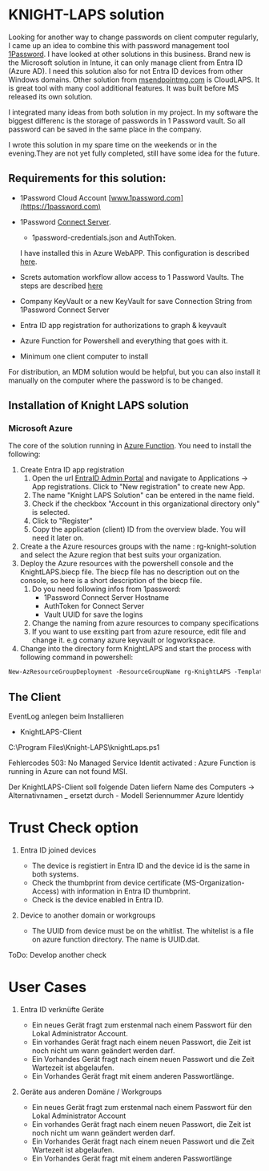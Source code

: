 # KNIGHT-LAPS solution

Looking for another way to change passwords on client computer regularly, I came up an idea to combine this with password management tool [1Password](https://1password.com). I have looked at other solutions in this business. Brand new is the Microsoft solution in Intune,
it can only manage client from Entra ID (Azure AD). I need this solution also for not Entra ID devices from other Windows domains. Other solution from [msendpointmg.com](https://msendpointmgr.com/cloudlaps/) is CloudLAPS. It is great tool with many cool additional features. It was built before MS released its own solution.

I integrated many ideas from both solution in my project. In my software the biggest differenc is the storage of passwords in 1 Password vault. So all password can be saved
in the same place in the company.

I wrote this solution in my spare time on the weekends or in the evening.They are not yet fully completed, still have some idea for the future.


## Requirements for this solution:

- 1Password Cloud Account [www.1password.com](https://1password.com)
- 1Password [Connect Server](https://developer.1password.com/docs/connect).
    - 1password-credentials.json and AuthToken.

  I have installed this in Azure WebAPP. This configuration is described [here](https://github.com/StevieKnight/1PCSWebAPP).
- Screts automation workflow allow access to 1 Password Vaults. The steps are described [here](https://github.com/StevieKnight/1PCSWebAPP#create-secrets-automation-workflow)
- Company KeyVault or a new KeyVault for save Connection String from 1Password Connect Server
- Entra ID app registration for authorizations to graph & keyvault
- Azure Function for Powershell and everything that goes with it.
- Minimum one client computer to install

For distribution, an MDM solution would be helpful, but you can also install it manually on the computer where the password is to be changed.
## Installation of Knight LAPS solution
### Microsoft Azure

The core of the solution running in [Azure Function](https://learn.microsoft.com/en-us/azure/azure-functions/). You need to install the following:

1. Create Entra ID app registration
    1. Open the url [EntraID Admin Portal](https://entra.microsoft.com) and navigate to Applications -> App registrations. Click to  "New registration" to create new App.
    2. The name "Knight LAPS Solution" can be entered in the name field.
    3. Check if the checkbox "Account in this organizational directory only" is selected.
    4. Click to "Register"
    5. Copy the application (client) ID from the overview blade. You will need it later on.
2. Create a the Azure resources groups with the name : rg-knight-solution and select the Azure region that best suits your organization.
3. Deploy the Azure resources with the powershell console and the KnightLAPS.biecp file. The biecp file has no description out on the console, so here is a short description of the biecp file.
    1. Do you need following infos from 1password:
        - 1Password Connect Server Hostname
        - AuthToken for Connect Server
        - Vault UUID for save the logins
    2. Change the naming from azure resources to company specifications
    3. If you want to use exsiting part from azure resource, edit file and change it. e.g comany azure keyvault or logworkspace.
4.  Change into the directory form KnightLAPS and start the process with following command in powershell:
```ps
New-AzResourceGroupDeployment -ResourceGroupName rg-KnightLAPS -TemplateFile .\KnightLAPS.bicep
```



## The Client


EventLog anlegen beim Installieren
 - KnightLAPS-Client


C:\Program Files\Knight-LAPS\knightLaps.ps1


Fehlercodes
503: No Managed Service Identit activated : Azure Function is running in Azure can not found MSI.


Der KnightLAPS-Client soll folgende Daten liefern
Name des Computers
-> Alternativnamen _ ersetzt durch -
Modell
Seriennummer
Azure Identidy




Trust Check option
==================

1. Entra ID joined devices

    - The device is registiert in Entra ID and the device id is the same in both systems.
    - Check the thumbprint from device certificate (MS-Organization-Access) with information in Entra ID thumbprint.
    - Check is the device enabled in Entra ID.

2. Device to another domain or workgroups

    - The UUID from device must be on the whitlist. The whitelist is a file on azure function directory. The name is UUID.dat.

 ToDo: Develop another check

User Cases
=============

1. Entra ID verknüfte Geräte

    - Ein neues Gerät fragt zum erstenmal nach einem Passwort für den Lokal Administrator Account.
    - Ein vorhandes Gerät fragt nach einem neuen Passwort, die Zeit ist noch nicht um wann geändert werden darf.
    - Ein Vorhandes Gerät fragt nach einem neuen Passwort und die Zeit Wartezeit ist abgelaufen.
    - Ein Vorhandes Gerät fragt mit einem anderen Passwortlänge.

2. Geräte aus anderen Domäne / Workgroups
    - Ein neues Gerät fragt zum erstenmal nach einem Passwort für den Lokal Administrator Account
    - Ein vorhandes Gerät fragt nach einem neuen Passwort, die Zeit ist noch nicht um wann geändert werden darf.
    - Ein Vorhandes Gerät fragt nach einem neuen Passwort und die Zeit Wartezeit ist abgelaufen.
    - Ein Vorhandes Gerät fragt mit einem anderen Passwortlänge

